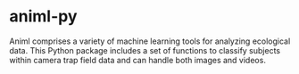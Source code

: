 # animl-py
Animl comprises a variety of machine learning tools for analyzing ecological data. This Python package includes a set of functions to classify subjects within camera trap field data and can handle both images and videos. 

